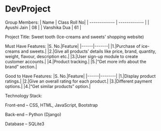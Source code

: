 # DevProject

Group Members:
| Name  |  Class Roll No|
| ------------- | ------------- |
| Ayushi Jain  | 08  |
| Vanshika Dua | 61  |



 
Project Title: Sweet tooth (Ice-creams and sweets' shopping website)
 
Must Have Features:
|S. No.|Feature|
|------|-------|
|1.|Purchase of ice-creams and sweets.|
|2.|Give all products’ details like price, brand, quantity, weight, flavour, description etc.|
|3.|User sign-up module to create customer accounts.|
|4.|Product tracking.|
|5.|“Get more info about the brand” section.|

 
Good to Have Features:
|S. No.|Feature|
|------|--------|
|1.|Display product ratings.|
|2.|Give an overall rating for each product.|
|3.|Different payment options.|
|4.|“Get similar products” option.|

 
Technology Stack:

Front-end – CSS, HTML, JavaScript, Bootstrap

Back-end – Python (Django)

Database – SQLite3
